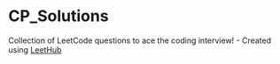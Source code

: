 # CP_Solutions
Collection of LeetCode questions to ace the coding interview! - Created using [LeetHub](https://github.com/QasimWani/LeetHub)
